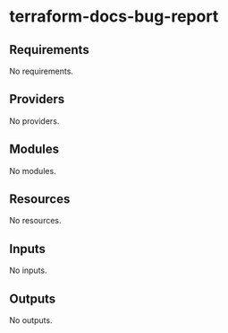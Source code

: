 # terraform-docs-bug-report
<!-- BEGIN_TF_DOCS -->
## Requirements

No requirements.

## Providers

No providers.

## Modules

No modules.

## Resources

No resources.

## Inputs

No inputs.

## Outputs

No outputs.
<!-- END_TF_DOCS -->